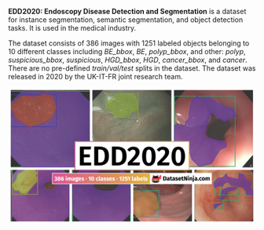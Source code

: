 **EDD2020: Endoscopy Disease Detection and Segmentation** is a dataset for instance segmentation, semantic segmentation, and object detection tasks. It is used in the medical industry. 

The dataset consists of 386 images with 1251 labeled objects belonging to 10 different classes including *BE_bbox*, *BE*, *polyp_bbox*, and other: *polyp*, *suspicious_bbox*, *suspicious*, *HGD_bbox*, *HGD*, *cancer_bbox*, and *cancer*. There are no pre-defined <i>train/val/test</i> splits in the dataset. The dataset was released in 2020 by the UK-IT-FR joint research team.

<img src="https://github.com/dataset-ninja/edd2020/raw/main/visualizations/poster.png">
